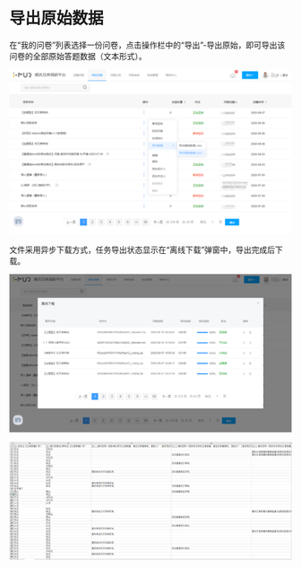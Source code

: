# 导出原始数据

在“我的问卷”列表选择一份问卷，点击操作栏中的“导出”-导出原始，即可导出该问卷的全部原始答题数据（文本形式）。

![&#x6211;&#x7684;&#x95EE;&#x5377;-&#x5BFC;&#x51FA;&#x539F;&#x59CB;&#x6570;&#x636E;](../../.gitbook/assets/image%20%28559%29.png)

 文件采用异步下载方式，任务导出状态显示在“离线下载”弹窗中，导出完成后下载。

![&#x79BB;&#x7EBF;&#x4E0B;&#x8F7D;](../../.gitbook/assets/image%20%28560%29.png)

![&#x5BFC;&#x51FA;&#x7684;&#x539F;&#x59CB;&#x6570;&#x636E;](../../.gitbook/assets/image%20%28561%29.png)

